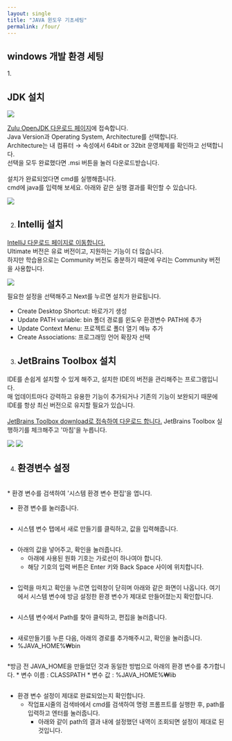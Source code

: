 ```yaml
---
layout: single
title: "JAVA 윈도우 기초세팅"
permalink: /four/
---
```


<h2>windows 개발 환경 세팅</h2>
1. <h2>JDK 설치</h2>
<img src="https://user-images.githubusercontent.com/77485397/208794394-bb094977-4367-481b-b3c3-2cbeac927d6d.png">

<a href="https://www.azul.com/downloads/?version=java-11-lts&os=windows&architecture=x86-64-bit&package=jdk">Zulu OpenJDK 다운로드 페이지</a>에 접속합니다. <br/>
Java Version과 Operating System, Architecture를 선택합니다. <br/>
Architecture는 내 컴퓨터 → 속성에서 64bit or 32bit 운영체제를 확인하고 선택합니다. <br/>
선택을 모두 완료했다면 .msi 버튼을 눌러 다운로드받습니다. <br/>
<br/>
설치가 완료되었다면 cmd를 실행해줍니다.<br/>
cmd에 java를 입력해 보세요. 아래와 같은 실행 결과를 확인할 수 있습니다.

<img src="https://user-images.githubusercontent.com/77485397/208794754-1ffa1116-d2c4-43b0-91a9-baa009b9298b.png">

2. <h2>Intellij 설치</h2>
<a href="https://www.jetbrains.com/ko-kr/idea/download/#section=windows">IntelliJ 다운로드 페이지로 이동합니다.</a><br/>
Ultimate 버전은 유료 버전이고, 지원하는 기능이 더 많습니다. <br/>
하지만 학습용으로는 Community 버전도 충분하기 때문에 우리는 Community 버전을 사용합니다.

<img src="https://user-images.githubusercontent.com/77485397/208794922-ab835790-b18b-4b88-954b-8384cf073905.png">

필요한 설정을 선택해주고 Next를 누르면 설치가 완료됩니다. <br/>
* Create Desktop Shortcut: 바로가기 생성
* Update PATH variable: bin 폴더 경로를 윈도우 환경변수 PATH에 추가
* Update Context Menu: 프로젝트로 폴더 열기 메뉴 추가
* Create Associations: 프로그래밍 언어 확장자 선택

3. <h2>JetBrains Toolbox 설치</h2>
IDE를 손쉽게 설치할 수 있게 해주고, 설치한 IDE의 버전을 관리해주는 프로그램입니다. <br/>
매 업데이트마다 강력하고 유용한 기능이 추가되거나 기존의 기능이 보완되기 때문에 IDE를 항상 최신 버전으로 유지할 필요가 있습니다. <br/>
<br/>
<a href="https://www.jetbrains.com/lp/toolbox/">JetBrains Toolbox download로 접속하여 다운로드 합니다.</a>
JetBrains Toolbox 실행하기를 체크해주고 '마침'을 누릅니다.

<img src="https://user-images.githubusercontent.com/77485397/208798184-fabf5fc1-8233-41bf-9e5e-f7342555af72.png">
<img src="https://user-images.githubusercontent.com/77485397/208798463-87aab3bf-c828-4f30-bc19-a816da195800.png">

4. <h2>환경변수 설정</h2>
<br/>
* 환경 변수를 검색하여 '시스템 환경 변수 편집'을 엽니다.

<img src="https://user-images.githubusercontent.com/77485397/208798564-b1a4b656-b590-4728-86b7-56daf4412963.png" alt="">

* 환경 변수를 눌러줍니다.

<img src="https://user-images.githubusercontent.com/77485397/208798651-685bd72e-d272-4776-b5a0-e6c41cb6e1c6.png" alt="">

* 시스템 변수 탭에서 새로 만들기를 클릭하고, 값을 입력해줍니다.

<img src="https://user-images.githubusercontent.com/77485397/208798733-442435f3-5bc3-47d1-b6da-ecdee639b1e7.png" alt="">

* 아래의 값을 넣어주고, 확인을 눌러줍니다.
    * 아래에 사용된 원화 기호는 가로선이 하나여야 합니다.
    * 해당 기호의 입력 버튼은 Enter 키와 Back Space 사이에 위치합니다.

<img src="https://user-images.githubusercontent.com/77485397/208798874-4713e769-aaaa-4ff5-8600-a8086005d682.png" alt="">

* 입력을 마치고 확인을 누르면 입력창이 닫히며 아래와 같은 화면이 나옵니다. 여기에서 시스템 변수에 방금 설정한 환경 변수가 제대로 만들어졌는지 확인합니다.

<img src="https://user-images.githubusercontent.com/77485397/208798921-04a362d1-49e8-4007-97be-bfc2ceedf78e.png" alt="">

* 시스템 변수에서 Path를 찾아 클릭하고, 편집을 눌러줍니다.

<img src="https://user-images.githubusercontent.com/77485397/208798979-3bdb464b-5c2a-4820-85af-85582f569949.png" alt="">

* 새로만들기를 누른 다음, 아래의 경로를 추가해주시고, 확인을 눌러줍니다.
* %JAVA_HOME%₩bin

<img src="https://user-images.githubusercontent.com/77485397/208799061-bd6a312f-22d9-4587-b2e1-dd38d230de52.png" alt="">

*방금 전 JAVA_HOME을 만들었던 것과 동일한 방법으로 아래의 환경 변수를 추가합니다.
    * 변수 이름 : CLASSPATH
    * 변수 값 : %JAVA_HOME%₩lib

<img src="https://user-images.githubusercontent.com/77485397/208799232-4df3fb31-7d3c-489c-b91f-462782a84c6b.png" alt="">

* 환경 변수 설정이 제대로 완료되었는지 확인합니다.
    * 작업표시줄의 검색바에서 cmd를 검색하여 명령 프롬프트를 실행한 후, path를 입력하고 엔터를 눌러줍니다.
        * 아래와 같이 path의 결과 내에 설정했던 내역이 조회되면 설정이 제대로 된 것입니다.

<img src="https://user-images.githubusercontent.com/77485397/208799360-5cfb211c-993a-4ceb-8a48-fc754bcec82b.png" alt="">
